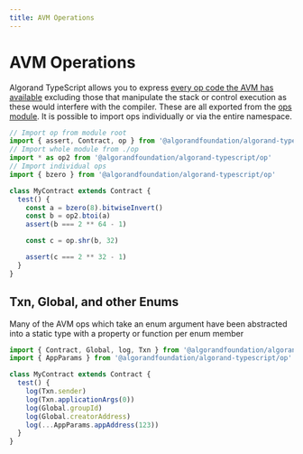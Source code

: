 ```yaml
---
title: AVM Operations
---
```


# AVM Operations

Algorand TypeScript allows you to express [every op code the AVM has available](https://dev.algorand.co/reference/algorand-teal/opcodes/) excluding those that manipulate the stack or control execution as these would interfere with the compiler. These are all exported from the [ops module](api/op/README.md). It is possible to import ops individually or via the entire namespace.

```ts
// Import op from module root
import { assert, Contract, op } from '@algorandfoundation/algorand-typescript'
// Import whole module from ./op
import * as op2 from '@algorandfoundation/algorand-typescript/op'
// Import individual ops
import { bzero } from '@algorandfoundation/algorand-typescript/op'

class MyContract extends Contract {
  test() {
    const a = bzero(8).bitwiseInvert()
    const b = op2.btoi(a)
    assert(b === 2 ** 64 - 1)

    const c = op.shr(b, 32)

    assert(c === 2 ** 32 - 1)
  }
}
```

## Txn, Global, and other Enums

Many of the AVM ops which take an enum argument have been abstracted into a static type with a property or function per enum member

```ts
import { Contract, Global, log, Txn } from '@algorandfoundation/algorand-typescript'
import { AppParams } from '@algorandfoundation/algorand-typescript/op'

class MyContract extends Contract {
  test() {
    log(Txn.sender)
    log(Txn.applicationArgs(0))
    log(Global.groupId)
    log(Global.creatorAddress)
    log(...AppParams.appAddress(123))
  }
}
```
